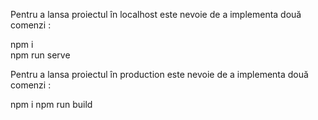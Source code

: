 
Pentru a lansa proiectul în localhost este nevoie de a implementa două comenzi :

npm i  
npm run serve

Pentru a lansa proiectul în production este nevoie de a implementa două comenzi :

npm i 
npm run build
